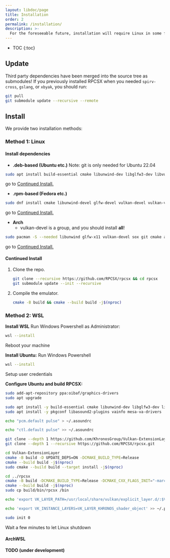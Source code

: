 ```yaml
---
layout: libdoc/page
title: Installation
order: 2
permalink: /installation/
description: >-
  For the foreseeable future, installation will require Linux in some form.
---
```


- TOC
{:toc}

## Update

Third party dependencies have been merged into the source tree as submodules! If you previously installed RPCSX when you needed `spirv-cross`, `gslang`, or `xbyak`, you should run:

```sh
git pull
git submodule update --recursive --remote
```

## Install

We provide two installation methods:

### Method 1: Linux

#### Install dependencies

- **.deb-based (Ubuntu etc.)** Note: git is only needed for Ubuntu 22.04

```sh
sudo apt install build-essential cmake libunwind-dev libglfw3-dev libvulkan-dev vulkan-validationlayers-dev libsox-dev git libasound2-dev nasm g++-14
```

go to [Continued Install.](/wiki/installation/#continued-install)

- **.rpm-based (Fedora etc.)**

```sh
sudo dnf install cmake libunwind-devel glfw-devel vulkan-devel vulkan-validation-layers-devel gcc-c++ gcc sox-devel alsa-lib-devel nasm
```

go to [Continued Install.](/wiki/installation/#continued-install)

- **Arch**
  - vulkan-devel is a group, and you should install **all**!

```sh
sudo pacman -S --needed libunwind glfw-x11 vulkan-devel sox git cmake alsa-lib nasm
```

go to [Continued Install.](/wiki/installation/#continued-install)

#### Continued Install

1. Clone the repo.

    ```sh
    git clone --recursive https://github.com/RPCSX/rpcsx && cd rpcsx
    git submodule update --init --recursive
    ```

2. Compile the emulator.

    ```sh
    cmake -B build && cmake --build build -j$(nproc)
    ```

### Method 2: WSL

**Install WSL**
Run Windows Powershell as Administrator:

```sh
wsl --install
```

Reboot your machine

**Install Ubuntu:**
Run Windows Powershell

```sh
wsl --install
```

Setup user credentials

**Configure Ubuntu and build RPCSX:**

```sh
sudo add-apt-repository ppa:oibaf/graphics-drivers
sudo apt upgrade
```

```sh
sudo apt install -y build-essential cmake libunwind-dev libglfw3-dev libvulkan-dev libsox-dev git libasound2-dev nasm g++-14
sudo apt install -y pkgconf libasound2-plugins vainfo mesa-va-drivers
```

```sh
echo "pcm.default pulse" > ~/.asoundrc
```

```sh
echo "ctl.default pulse" >> ~/.asoundrc
```

```sh
git clone --depth 1 https://github.com/KhronosGroup/Vulkan-ExtensionLayer.git
git clone --depth 1 --recursive https://github.com/RPCSX/rpcsx.git
```

```sh
cd Vulkan-ExtensionLayer
cmake -B build -D UPDATE_DEPS=ON -DCMAKE_BUILD_TYPE=Release
cmake --build build -j$(nproc)
sudo cmake --build build --target install -j$(nproc)
```

```sh
cd ../rpcsx
cmake -B build -DCMAKE_BUILD_TYPE=Release -DCMAKE_CXX_FLAGS_INIT="-march=native" -DCMAKE_CXX_COMPILER=g++-14
cmake --build build -j$(nproc)
sudo cp build/bin/rpcsx /bin
```

```sh
echo 'export VK_LAYER_PATH=/usr/local/share/vulkan/explicit_layer.d/:$VK_LAYER_PATH' >> ~/.profile
```

```sh
echo 'export VK_INSTANCE_LAYERS=VK_LAYER_KHRONOS_shader_object' >> ~/.profile
```

```sh
sudo init 0
```

Wait a few minutes to let Linux shutdown

#### ArchWSL

**TODO (under development)**
